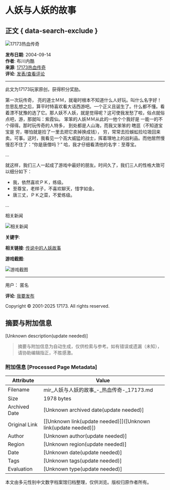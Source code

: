 # 人妖与人妖的故事

## 正文 { data-search-exclude }


![17173热血传奇](//images.17173cdn.com/news/07news/zx5.jpg)

**发布日期**: 2004-09-14  
**作者**: 布川内酷  
**来源**: [17173热血传奇](http://mir.17173.com/)  
**评论**: [发表/查看评论](<!--infoCommentHref-->)

---

此文为17173玩家原创，获得积分奖励。 

第一次玩传奇， 亮的道士ＭＭ，就毫时根本不知道什么人好玩。叫什么名字好！忽思乱想之后，算平时特喜欢看大话西游吧。一个正义且诞生了。什么都不懂。看着漂不犹豫的选了它。那人妖不人妖，就是觉得呢？这可使我发愁了啦，俗点就俗点吧，游，那就叫：紫霞仙。 笨笨的人妖ＭＭ从此的一他个个我好是 一能一的不个得得。那时玩传奇的人特多， 到处都是人山海，而我又笨笨的 瞎逛（不知道宝宝是 穷，哪怕就是捡了一里去把它卖掉换成钱）， 穷，常常去捡蜈蚣捡垃圾回来卖。可事。这时，我看见一个高大威猛的战士，挥着理地上的战利品。而他居然慢慢忍不住了：“你是唐僧吗？” 哈，我才仔细看清他的名字：至尊宝。

...

就这样，我们三人一起成了游戏中最好的朋友。时间久了，我们三人的性格大致可以细分如下：

- 我，依然喜欢ＰＫ，练级。
- 至尊宝，老样子，不喜欢聊天，惜字如金。
- 唐三丈，ＰＫ之菜，不爱练级。

...

相关新闻

![相关新闻](//images.17173cdn.com/news/07news/zx8.jpg)

**关键字**: 

**相关链接**: [传说中的人妖故事](http://mir.17173.com/xingqing/xingqing.shtml)

**游戏截图**: 

![游戏截图](//images.17173cdn.com/news/07news/zx10.jpg)

---

用户： 匿名 

**评论**: [我要发布](http://link.17173.com?target=http%3A%2F%2Fp4p.sogou.com%2Fbeginner.jsp) 

Copyright © 2001-2025 17173. All rights reserved.
<!-- tcd_original_link http://mir.17173.com/content/2004-9-14/n320_236580.html -->


## 摘要与附加信息

<!-- tcd_abstract -->
[Unknown description(update needed)]
<!-- tcd_abstract_end -->

> 摘要与附加信息为自动生成，仅供检索与参考。如有错误或遗漏（未知），请协助编辑指正，不胜感激。

### 附加信息 [Processed Page Metadata]

| Attribute       | Value                                  |
|-----------------|----------------------------------------|
| Filename        | mir_人妖与人妖的故事_-_热血传奇-_17173.md                             |
| Size            | 1978 bytes                           |
| Archived Date   | [Unknown archived date(update needed)]                             |
| Original Link   | [[Unknown link(update needed)]]([Unknown link(update needed)])                       |
| Author          | [Unknown author(update needed)]                               |
| Region          | [Unknown region(update needed)]                               |
| Date            | [Unknown date(update needed)]                                 |
| Tags            | [Unknown tags(update needed)]                                 |
| Evaluation            | [Unknown type(update needed)]                                 |
<!-- tcd_table_end -->

本文由多元性别中文数字档案馆归档整理，仅供浏览。版权归原作者所有。
